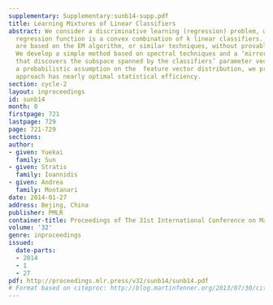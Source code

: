 ```yaml
---
supplementary: Supplementary:sunb14-supp.pdf
title: Learning Mixtures of Linear Classifiers
abstract: We consider a discriminative learning (regression) problem, whereby the
  regression function is a convex combination of k linear classifiers. Existing approaches
  are based on the EM algorithm, or similar techniques, without provable guarantees.
  We develop a simple method based on spectral techniques and a ‘mirroring’ trick,
  that discovers the subspace spanned by the classifiers’ parameter vectors. Under
  a probabilistic assumption on the  feature vector distribution, we prove that this
  approach has nearly optimal statistical efficiency.
section: cycle-2
layout: inproceedings
id: sunb14
month: 0
firstpage: 721
lastpage: 729
page: 721-729
sections: 
author:
- given: Yuekai
  family: Sun
- given: Stratis
  family: Ioannidis
- given: Andrea
  family: Montanari
date: 2014-01-27
address: Bejing, China
publisher: PMLR
container-title: Proceedings of The 31st International Conference on Machine Learning
volume: '32'
genre: inproceedings
issued:
  date-parts:
  - 2014
  - 1
  - 27
pdf: http://proceedings.mlr.press/v32/sunb14/sunb14.pdf
# Format based on citeproc: http://blog.martinfenner.org/2013/07/30/citeproc-yaml-for-bibliographies/
---
```

